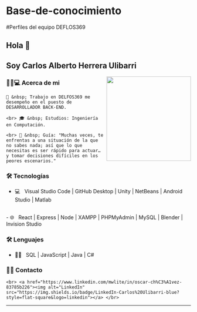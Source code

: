 # Base-de-conocimiento
#Perfiles del equipo DEFLOS369

<h2>  Hola 👋</h2> <h2> Soy Carlos Alberto Herrera Ulibarri </h2>

<img align='right' src="https://media.giphy.com/media/M9gbBd9nbDrOTu1Mqx/giphy.gif" width="230">

<h3> 👨🏻💻 Acerca de mi </h3>

    🧑 &nbsp; Trabajo en DELFOS369 me desempeño en el puesto de DESARROLLADOR BACK-END. 
 
    <br> 🎓 &nbsp; Estudios: Ingeniería en Computación. 

    <br> 🙌 &nbsp; Guía: "Muchas veces, te enfrentas a una situación de la que no sabes nada; así que lo que necesitas es ser rápido para actuar… y tomar decisiones difíciles en los peores escenarios."

<h3>🛠 Tecnologías </h3>

- 💻 &nbsp;  Visual Studio Code | GitHub Desktop | Unity | NetBeans | Android Studio | Matlab 

<br> - 🌐 &nbsp; React | Express | Node | XAMPP | PHPMyAdmin | MySQL | Blender | Invision Studio </br>


<h3>🛠 Lenguajes </h3>

- 👨‍💻 &nbsp; SQL | JavaScript | Java | C#

<h3> 🤝🏻 Contacto </h3>

<p align="left">

    <br> <a href="https://www.linkedin.com/mwlite/in/oscar-ch%C3%A1vez-83785b226"><img alt="LinkedIn" src="https://img.shields.io/badge/LinkedIn-Carlos%20Ulibarri-blue?style=flat-square&logo=linkedin"></a> </br>

</p>

<hr>

